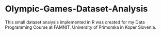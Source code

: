 # Olympic-Games-Dataset-Analysis
This small dataset analysis implemented in R was created for my Data Programming Course at FAMNIT, University of Primorska in Koper Slovenia.
